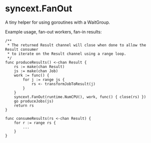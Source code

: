# syncext.FanOut
A tiny helper for using goroutines with a WaitGroup.

Example usage, fan-out workers, fan-in results:
```
/** 
 * The returned Result channel will close when done to allow the Result consumer
 * to iterate on the Result channel using a range loop.
 */
func produceResults() <-chan Result {
	rs := make(chan Result)
	js := make(chan Job)
	work := func() {
		for j := range js {
			rs <- transformJobToResult(j)
		}
	}
	syncext.FanOut(runtime.NumCPU(), work, func() { close(rs) })
	go produceJobs(js)
	return rs
}

func consumeResults(rs <-chan Result) {
	for r := range rs {
		...
	}
}
```
